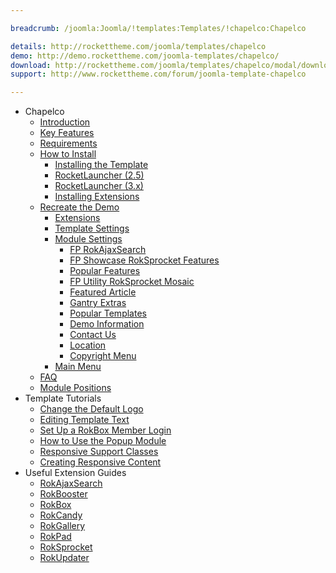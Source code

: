 ```yaml
---

breadcrumb: /joomla:Joomla/!templates:Templates/!chapelco:Chapelco

details: http://rockettheme.com/joomla/templates/chapelco
demo: http://demo.rockettheme.com/joomla-templates/chapelco/
download: http://rockettheme.com/joomla/templates/chapelco/modal/downloads
support: http://www.rockettheme.com/forum/joomla-template-chapelco

---
```


* Chapelco
    * [Introduction]()
    * [Key Features](INDEX.md#key-features)
    * [Requirements](INDEX.md#requirements)
    * [How to Install](../../platform/templates.md#how-to-install)
        * [Installing the Template](../../platform/templates.md#how-to-install-a-joomla-template)
        * [RocketLauncher (2.5)](../../platform/install_joomla_25.md)
        * [RocketLauncher (3.x)](../../platform/install_joomla_3x.md)
        * [Installing Extensions](../../platform/extensions.md#how-to-install-an-extension)
    * [Recreate the Demo](demo.md)
        * [Extensions](demo.md#recommended-extensions)
        * [Template Settings](demo_override.md)
        * [Module Settings](demo.md#module-settings)
            * [FP RokAjaxSearch](demo_module_1.md)
            * [FP Showcase RokSprocket Features](demo_module_2.md)
            * [Popular Features](demo_module_3.md)
            * [FP Utility RokSprocket Mosaic](demo_module_4.md)
            * [Featured Article](demo_module_5.md)
            * [Gantry Extras](demo_module_6.md)
            * [Popular Templates](demo_module_7.md)
            * [Demo Information](demo_module_8.md)
            * [Contact Us](demo_module_9.md)
            * [Location](demo_module_10.md)
            * [Copyright Menu](demo_module_11.md)
        * [Main Menu](demo.md#menu-settings)
    * [FAQ](faq.md)
    * [Module Positions](positions.md)
* Template Tutorials
    * [Change the Default Logo](../../basic/how_to_edit_the_logo.md)
    * [Editing Template Text](../../basic/how_to_edit_template_text.md)
    * [Set Up a RokBox Member Login](../../basic/how_to_set_up_a_rokbox_member_login.md)
    * [How to Use the Popup Module](../../basic/how_to_use_popup_module.md)
    * [Responsive Support Classes](../../basic/responsive_support_classes.md)
    * [Creating Responsive Content](../../basic/creating_responsive_content.md)
* Useful Extension Guides
    * [RokAjaxSearch](../../extensions/rokajaxsearch/)
    * [RokBooster](../../extensions/rokbooster/)
    * [RokBox](../../extensions/rokbox/)
    * [RokCandy](../../extensions/rokcandy)
    * [RokGallery](../../extensions/rokgallery/)
    * [RokPad](../../extensions/rokpad/)
    * [RokSprocket](../../extensions/roksprocket/)
    * [RokUpdater](../../extensions/rokupdater/)